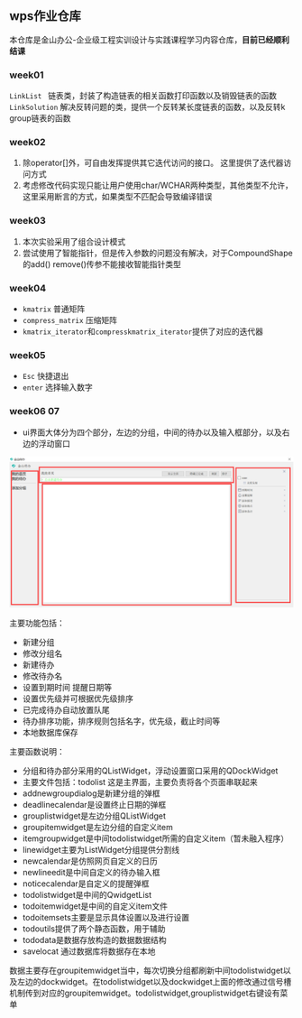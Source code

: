 ## wps作业仓库
本仓库是金山办公-企业级工程实训设计与实践课程学习内容仓库，**目前已经顺利结课**
### week01

`LinkList ` 链表类，封装了构造链表的相关函数打印函数以及销毁链表的函数
`LinkSolution` 解决反转问题的类，提供一个反转某长度链表的函数，以及反转k  group链表的函数

### week02

1.	除operator[]外，可自由发挥提供其它迭代访问的接口。
    这里提供了迭代器访问方式 
2.	考虑修改代码实现只能让用户使用char/WCHAR两种类型，其他类型不允许，
    这里采用断言的方式，如果类型不匹配会导致编译错误

### week03
1. 本次实验采用了组合设计模式
2. 尝试使用了智能指针，但是传入参数的问题没有解决，对于CompoundShape的add() remove()传参不能接收智能指针类型


### week04
+ `kmatrix` 普通矩阵
+ `compress_matrix` 压缩矩阵
+ `kmatrix_iterator`和`compresskmatrix_iterator`提供了对应的迭代器

### week05
+ `Esc` 快捷退出
+ `enter` 选择输入数字

### week06 07
+ ui界面大体分为四个部分，左边的分组，中间的待办以及输入框部分，以及右边的浮动窗口

![](./image/%E5%A4%A7%E4%BD%93%E6%A1%86%E6%9E%B6%E5%9B%BE.png)

主要功能包括：
+ 新建分组
+ 修改分组名
+ 新建待办
+ 修改待办名
+ 设置到期时间 提醒日期等
+ 设置优先级并可根据优先级排序
+ 已完成待办自动放置队尾
+ 待办排序功能，排序规则包括名字，优先级，截止时间等
+ 本地数据库保存

主要函数说明：
+ 分组和待办部分采用的QListWidget，浮动设置窗口采用的QDockWidget
+ 主要文件包括：todolist 这是主界面，主要负责将各个页面串联起来
+ addnewgroupdialog是新建分组的弹框
+ deadlinecalendar是设置终止日期的弹框
+ grouplistwidget是左边分组QListWidget
+ groupitemwidget是左边分组的自定义item
+ itemgroupwidget是中间todolistwidget所需的自定义item（暂未融入程序）
+ linewidget主要为ListWidget分组提供分割线
+ newcalendar是仿照网页自定义的日历
+ newlineedit是中间自定义的待办输入框
+ noticecalendar是自定义的提醒弹框
+ todolistwidget是中间的QwidgetList
+ todoitemwidget是中间的自定义item文件
+ todoitemsets主要是显示具体设置以及进行设置
+ todoutils提供了两个静态函数，用于辅助
+ tododata是数据存放构造的数据数据结构
+ savelocat 通过数据库将数据存在本地

数据主要存在groupitemwidget当中，每次切换分组都刷新中间todolistwidget以及左边的dockwidget。在todolistwidget以及dockwidget上面的修改通过信号槽机制传到对应的groupitemwidget。todolistwidget,grouplistwidget右键设有菜单









